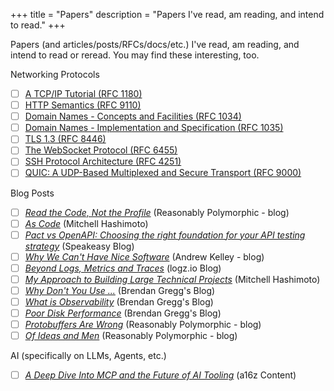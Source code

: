 +++
title = "Papers"
description = "Papers I've read, am reading, and intend to read."
+++

Papers (and articles/posts/RFCs/docs/etc.) I've read, am reading, and intend to read or reread. You may find these interesting, too.

Networking Protocols 
- [ ] [A TCP/IP Tutorial (RFC 1180)](https://www.rfc-editor.org/rfc/rfc1180)
- [ ] [HTTP Semantics (RFC 9110)](https://www.rfc-editor.org/rfc/rfc9110.html) 
- [ ] [Domain Names - Concepts and Facilities (RFC 1034)](https://www.rfc-editor.org/rfc/rfc1034)
- [ ] [Domain Names - Implementation and Specification (RFC 1035)](https://www.rfc-editor.org/rfc/rfc1035)
- [ ] [TLS 1.3 (RFC 8446)](https://www.rfc-editor.org/rfc/rfc8446)
- [ ] [The WebSocket Protocol (RFC 6455)](https://www.rfc-editor.org/rfc/rfc6455)
- [ ] [SSH Protocol Architecture (RFC 4251)](https://www.rfc-editor.org/rfc/rfc4251)
- [ ] [QUIC: A UDP-Based Multiplexed and Secure Transport (RFC 9000)](https://www.rfc-editor.org/rfc/rfc9000)

Blog Posts
- [ ] [*Read the Code, Not the Profile*](https://reasonablypolymorphic.com/blog/read-the-code/) (Reasonably Polymorphic - blog)
- [ ] [*As Code*](https://mitchellh.com/writing/as-code) (Mitchell Hashimoto)
- [ ] [*Pact vs OpenAPI: Choosing the right foundation for your API testing strategy*](https://www.speakeasy.com/post/pact-vs-openapi) (Speakeasy Blog)
- [ ] [*Why We Can't Have Nice Software*](https://andrewkelley.me/post/why-we-cant-have-nice-software.html) (Andrew Kelley - blog)
- [ ] [*Beyond Logs, Metrics and Traces*](https://logz.io/blog/beyond-logs-metrics-traces/) (logz.io Blog)
- [ ] [*My Approach to Building Large Technical Projects*](https://mitchellh.com/writing/building-large-technical-projects) (Mitchell Hashimoto)
- [ ] [*Why Don't You Use ...*](https://www.brendangregg.com/blog/2022-03-19/why-dont-you-use.html) (Brendan Gregg's Blog)
- [ ] [*What is Observability*](https://www.brendangregg.com/blog/2021-05-23/what-is-observability.html) (Brendan Gregg's Blog)
- [ ] [*Poor Disk Performance*](https://www.brendangregg.com/blog/2021-05-09/poor-disk-performance.html) (Brendan Gregg's Blog)
- [ ] [*Protobuffers Are Wrong*](https://reasonablypolymorphic.com/blog/protos-are-wrong/) (Reasonably Polymorphic - blog)
- [ ] [*Of Ideas and Men*](https://reasonablypolymorphic.com/blog/ideas-and-men/index.html) (Reasonably Polymorphic - blog)

AI (specifically on LLMs, Agents, etc.)
- [ ] [*A Deep Dive Into MCP and the Future of AI Tooling*](https://a16z.com/a-deep-dive-into-mcp-and-the-future-of-ai-tooling/) (a16z Content)